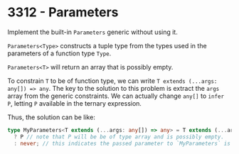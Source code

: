 # 3312 - Parameters

Implement the built-in `Parameters` generic without using it.

`Parameters<Type>` constructs a tuple type from the types used in the parameters of a function type `Type`.

`Parameters<T>` will return an array that is possibly empty.

To constrain `T` to be of function type, we can write ```T extends (...args: any[]) => any```. The key to the solution to this problem is extract the `args` array from the generic constraints. We can actually change `any[]` to `infer P`, letting `P` available in the ternary expression.

Thus, the solution can be like:

```typescript
type MyParameters<T extends (...args: any[]) => any> = T extends (...args: infer P) => any
  ? P // note that P will be be of type array and is possibly empty.
  : never; // this indicates the passed parameter to `MyParameters` is not of function type.
```
